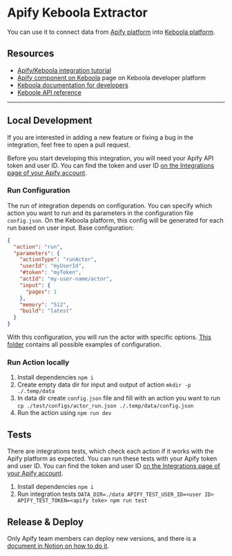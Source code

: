 # Apify Keboola Extractor

You can use it to connect data from [Apify platform](https://apify.com/) into [Keboola platform](https://www.keboola.com/).

## Resources

* [Apify/Keboola integration tutorial](https://help.apify.com/en/articles/2003234-keboola-integration)
* [Apify component on Keboola](https://components.keboola.com/components/apify.apify) page on Keboola developer platform
* [Keboola documentation for developers](https://developers.keboola.com/overview/)
* [Keboole API reference](https://kebooladocker.docs.apiary.io/#reference/actions/run-custom-component-action/process-action)

----------

## Local Development

If you are interested in adding a new feature or fixing a bug in the integration, feel free to open a pull request.

Before you start developing this integration, you will need your Apify API token and user ID.
You can find the token and user ID [on the Integrations page of your Apify account](https://my.apify.com/account#/integrations).

### Run Configuration

The run of integration depends on configuration. You can specify which action you want to run and its parameters in the configuration file `config.json`.
On the Keboola platform, this config will be generated for each run based on user input.
Base configuration:
```json
{
  "action": "run",
  "parameters": {
    "actionType": "runActor",
    "userId": "myUserId",
    "#token": "myToken",
    "actId": "my-user-name/actor",
    "input": {
      "pages": 1
    },
    "memory": "512",
    "build": "latest"
  }
}
```
With this configuration, you will run the actor with specific options.
[This folder](./test/configs) contains all possible examples of configuration.


### Run Action locally

1. Install dependencies `npm i`
2. Create empty data dir for input and output of action `mkdir -p ./.temp/data`
3. In data dir create `config.json` file and fill with an action you want to run `cp ./test/configs/actor_run.json ./.temp/data/config.json`
4. Run the action using `npm run dev`

## Tests

There are integrations tests, which check each action if it works with the Apify platform as expected.
You can run these tests with your Apify token and user ID. You can find the token and user ID [on the Integrations page of your Apify account](https://my.apify.com/account#/integrations).

1. Install dependencies `npm i`
2. Run integration tests
   `DATA_DIR=./data APIFY_TEST_USER_ID=<user ID> APIFY_TEST_TOKEN=<apify toke> npm run test`

## Release & Deploy

Only Apify team members can deploy new versions, and there is a [document in Notion on how to do it](https://www.notion.so/apify/Keboola-integration-77a4b5e28e1541f3919980a16053b1b2).

